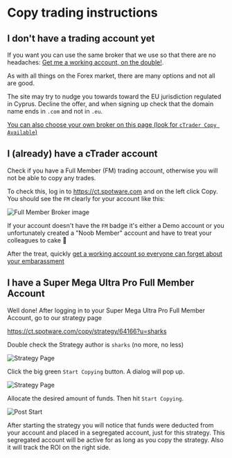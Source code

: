 # Copy trading instructions

## I don't have a trading account yet

If you want you can use the same broker that we use so that there are no headaches: [Get me a working account, on the double!](https://www.icmarkets.com/global/en/trading-accounts/ctrader-raw/). 

As with all things on the Forex market, there are many options and not all are good. 

The site may try to nudge you towards toward the EU jurisdiction regulated in Cyprus. Decline the offer, and when signing up check that the domain name ends in `.com` and not in `.eu`. 

[You can also choose your own broker on this page (look for `cTrader Copy Available`)](https://ctrader.com/featured-brokers/)

## I (already) have a cTrader account

Check if you have a Full Member (FM) trading account, otherwise you will not be able to copy any trades.

To check this, log in to https://ct.spotware.com and on the left click Copy. You should see the `FM` clearly for your account like this:

![Full Member Broker image](/img/fm.png)

If your account doesn't have the `FM` badge it's either a Demo account or you unfortunately created a "Noob Member" account and have to treat your colleagues to cake 🍰

After the treat, quickly [get a working account so everyone can forget about your embarassment](https://www.icmarkets.com/global/en/trading-accounts/ctrader-raw/)

## I have a Super Mega Ultra Pro Full Member Account

Well done! After logging in to your Super Mega Ultra Pro Full Member Account, go to our strategy page

https://ct.spotware.com/copy/strategy/64166?u=sharks

Double check the Strategy author is `sharks` (no more, no less)

![Strategy Page](/img/strategy.png)

Click the big green `Start Copying` button. A dialog will pop up.

![Strategy Page](/img/start-strategy.png)

Allocate the desired amount of funds. Then hit `Start Copying`.

![Post Start](/img/post-start.png)

After starting the strategy you will notice that funds were deducted from your account and placed in a segregated account, just for this strategy. This segregated account will be active for as long as you copy the strategy. Also it will track the ROI on the right side. 
